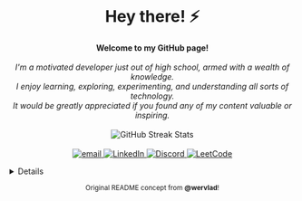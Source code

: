 
<h1 align="center">Hey there! ⚡</h1>

<p align="center">
    <b>Welcome to my GitHub page!</b><br/><br/>
    <i align="center">
      I'm a motivated developer just out of high school, armed with a wealth of knowledge.<br/>
      I enjoy learning, exploring, experimenting, and understanding all sorts of technology.<br/>
      It would be greatly appreciated if you found any of my content valuable or inspiring.<br/>
    </i><br/>
    <img src="https://github-readme-streak-stats.herokuapp.com/?user=magnetrwn&theme=react&hide_border=true" alt="GitHub Streak Stats"><br/><br/>
    <a href="mailto:magnetrwn@tuta.io">
        <img src="https://img.shields.io/badge/Email-0A50D6?style=plastic&logo=gmail&logoColor=white" alt="email">
    </a>
    <a href="#">
        <img src="https://img.shields.io/badge/LinkedIn-083387?style=plastic&logo=linkedin" alt="LinkedIn">
    </a>
    <a href="https://discord.gg/DzxqZWFFCE">
        <img src="https://img.shields.io/badge/Discord-0D2552?style=plastic&logo=discord" alt="Discord">
    </a>
    <a href="#">
        <img src="https://img.shields.io/badge/LeetCode-000A1C?style=plastic&logo=LeetCode" alt="LeetCode">
    </a>
</p>

<details>

#

### Stats

![](https://github-readme-stats.vercel.app/api?username=magnetrwn&theme=react&hide_border=true&include_all_commits=false&count_private=false)<br/>
![](https://github-readme-stats.vercel.app/api/top-langs/?username=magnetrwn&theme=react&hide_border=true&include_all_commits=false&count_private=false&layout=compact)

### Trophies

![](https://github-profile-trophy.vercel.app/?username=magnetrwn&theme=discord&no-frame=true&no-bg=false&margin-w=4)

### Clicks

[![](https://visitcount.itsvg.in/api?id=magnetrwn&icon=3&color=6)](https://visitcount.itsvg.in)

</details>

<p align="center" ><sub>Original README concept from <b>@wervlad</b>!</sub></p>
